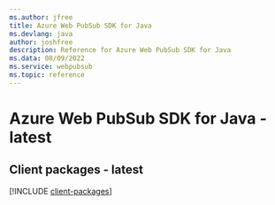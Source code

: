 ```yaml
---
ms.author: jfree
title: Azure Web PubSub SDK for Java
ms.devlang: java
author: joshfree
description: Reference for Azure Web PubSub SDK for Java
ms.data: 08/09/2022
ms.service: webpubsub
ms.topic: reference
---
```

# Azure Web PubSub SDK for Java - latest

## Client packages - latest
[!INCLUDE [client-packages](web-pubsub-client-index.md)]